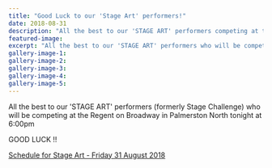 ```yaml
---
title: "Good Luck to our 'Stage Art' performers!"
date: 2018-08-31
description: "All the best to our 'STAGE ART' performers competing at the Regent on Broadway in Palmerston North tonight at 6:00pm..."
featured-image: 
excerpt: "All the best to our 'STAGE ART' performers who will be competing at the Regent on Broadway in Palmerston North tonight at 6:00pm."
gallery-image-1: 
gallery-image-2: 
gallery-image-3: 
gallery-image-4: 
gallery-image-5: 
---
```


<p>All the best to our 'STAGE ART' performers (formerly Stage Challenge) who will be competing at the Regent on Broadway in Palmerston North tonight at 6:00pm</p>
<p>GOOD LUCK !!&nbsp;</p>
<p><a href="http://www.whanganuihigh.school.nz/news/upcoming-events-2/stage-challenge">Schedule for Stage Art - Friday 31 August 2018</a></p>

